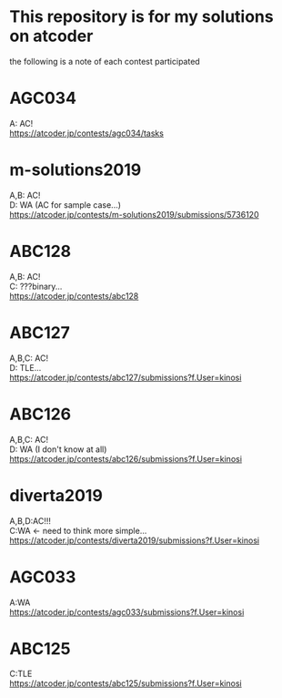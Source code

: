This repository is for my solutions on atcoder
===
the following is a note of each contest participated
# AGC034
A: AC!  
https://atcoder.jp/contests/agc034/tasks
# m-solutions2019
A,B: AC!  
D: WA (AC for sample case...)  
https://atcoder.jp/contests/m-solutions2019/submissions/5736120

# ABC128
A,B: AC!  
C: ???binary...  
https://atcoder.jp/contests/abc128

# ABC127
A,B,C: AC!  
D: TLE...  
https://atcoder.jp/contests/abc127/submissions?f.User=kinosi
# ABC126
A,B,C: AC!  
D: WA  (I don't know at all)  
https://atcoder.jp/contests/abc126/submissions?f.User=kinosi
# diverta2019
A,B,D:AC!!!  
C:WA <- need to think more simple...  
https://atcoder.jp/contests/diverta2019/submissions?f.User=kinosi
# AGC033
A:WA  
https://atcoder.jp/contests/agc033/submissions?f.User=kinosi
# ABC125
C:TLE  
https://atcoder.jp/contests/abc125/submissions?f.User=kinosi